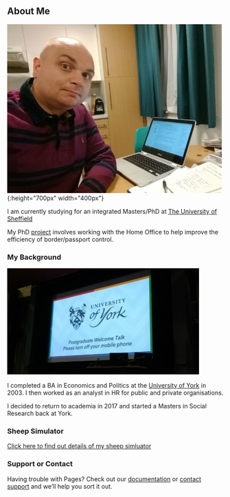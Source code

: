 ## About Me

![Me at Castleton](Ben_Profile.jpg){:height="700px" width="400px"}

I am currently studying for an integrated Masters/PhD at [The University of Sheffield](https://www.sheffield.ac.uk/)

My PhD [project](projects.md) involves working with the Home Office to help improve the efficiency of border/passport control. 

### My Background

![YorkUni](Uni_York2.jpg)

I completed a BA in Economics and Politics at the [University of York](https://www.york.ac.uk/) in 2003. I then worked as an analyst in HR for public and private organisations. 

I decided to return to academia in 2017 and started a Masters in Social Research back at York.

### Sheep Simulator

[Click here to find out details of my sheep simluator](SheepSim.md)

### Support or Contact

Having trouble with Pages? Check out our [documentation](https://help.github.com/categories/github-pages-basics/) or [contact support](https://github.com/contact) and we’ll help you sort it out.
